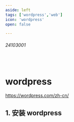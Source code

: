 ```yaml
---
aside: left
tags: ['wordpress','web']
icon: 'wordpress'
open: false

---
```

 
###### 24103001
 
<br/>
 
# wordpress

https://wordpress.com/zh-cn/

## 1. 安装 wordpress